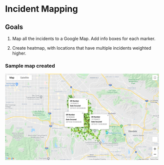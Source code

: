 # Incident Mapping
## Goals
1. Map all the incidents to a Google Map. Add info boxes for each marker. 

2. Create heatmap, with locations that have multiple incidents weighted higher.

### Sample map created
![Map of all incidents for 2019](map2019.png)
